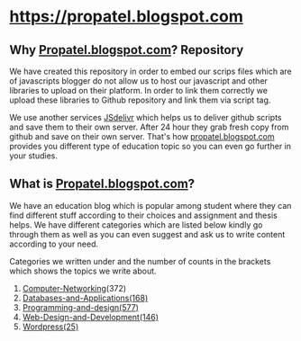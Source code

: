 # https://propatel.blogspot.com

<h2>Why <a href="https://propatel.blogspot.com">Propatel.blogspot.com</a>? Repository</h2>
We have created this repository in order to embed our scrips files which are of javascripts blogger do not allow us to host our javascript and other libraries to upload on their platform. In order to link them correctly we upload these libraries to Github repository and link them via script tag.

We use another services <a href="https://cdn.jsdelivr.net" rel="nofollow">JSdelivr</a> which helps us to deliver github scripts and save them to their own server. After 24 hour they grab fresh copy from github and save on their own server. That's how <a href="https://propatel.blogspot.com">propatel.blogspot.com</a> provides you different type of education topic so you can even go further in your studies. 

<h2>What is <a href="https://propatel.blogspot.com">Propatel.blogspot.com</a>?</h2>
We have an education blog which is popular among student where they can find different stuff according to their choices and assignment and thesis helps.
We have different categories which are listed below kindly go through them as well as you can even suggest and ask us to write content according to your need.

Categories we written under and the number of counts in the brackets which shows the topics we write about.
1. <a href="https://propatel.blogspot.com/search/label/Computer-Networking" target="_blank">Computer-Networking</a>(372)
2. <a href="https://propatel.blogspot.com/search/label/Databases-and-Applications" target="_blank">Databases-and-Applications(168)
3. <a href="https://propatel.blogspot.com/search/label/Programming-and-design" target="_blank">Programming-and-design(577)
4. <a href="https://propatel.blogspot.com/search/label/Web-Design-and-Development" target="_blank">Web-Design-and-Development(146)
5. <a href="https://propatel.blogspot.com/search/label/Wordpress" target="_blank">Wordpress(25)


